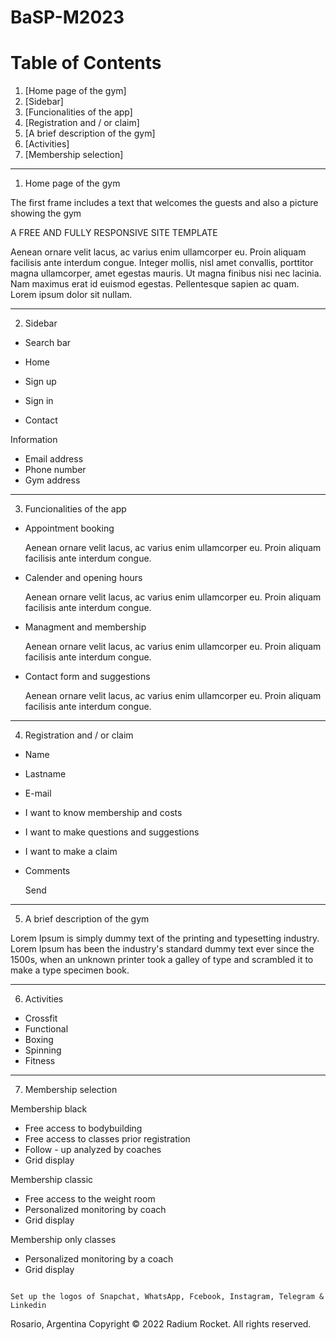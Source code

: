 # BaSP-M2023
# Table of Contents
1. [Home page of the gym]
2. [Sidebar]
3. [Funcionalities of the app]
4. [Registration and / or claim]
5. [A brief description of the gym]
6. [Activities]
7. [Membership selection]

***
1. Home page of the gym

The first frame includes a text that welcomes the guests and also a picture showing the gym 

A FREE AND FULLY RESPONSIVE SITE TEMPLATE

Aenean ornare velit lacus, ac varius enim ullamcorper eu. Proin aliquam facilisis ante interdum congue. Integer mollis, nisl amet convallis, porttitor magna ullamcorper, amet egestas mauris. Ut magna finibus nisi nec lacinia. Nam maximus erat id euismod egestas. Pellentesque sapien ac quam. Lorem ipsum dolor sit nullam.

***
2. Sidebar

- Search bar

- Home
- Sign up
- Sign in
- Contact

Information

- Email address
- Phone number 
- Gym address

***
3. Funcionalities of the app

- Appointment booking
 
  Aenean ornare velit lacus, ac varius enim ullamcorper eu. Proin aliquam facilisis ante interdum congue.

- Calender and opening hours
  
  Aenean ornare velit lacus, ac varius enim ullamcorper eu. Proin aliquam facilisis ante interdum congue.

- Managment and membership
  
  Aenean ornare velit lacus, ac varius enim ullamcorper eu. Proin aliquam facilisis ante interdum congue.

- Contact form and suggestions
  
  Aenean ornare velit lacus, ac varius enim ullamcorper eu. Proin aliquam facilisis ante interdum congue.

*** 
4. Registration and / or claim

- Name
- Lastname
- E-mail

- I want to know membership and costs
- I want to make questions and suggestions
- I want to make a claim

- Comments

  Send 

***
5.  A brief description of the gym

Lorem Ipsum is simply dummy text of the printing and typesetting industry. Lorem Ipsum has been the industry's standard dummy text ever since the 1500s, when an unknown printer took a galley of type and scrambled it to make a type specimen book.

*** 
6. Activities

- Crossfit 
- Functional
- Boxing
- Spinning
- Fitness

***
7. Membership selection

Membership black

- Free access to bodybuilding
- Free access to classes prior registration
- Follow - up analyzed by coaches
- Grid display

Membership classic

- Free access to the weight room
- Personalized monitoring by coach
- Grid display

Membership only classes

- Personalized monitoring by a coach
- Grid display

```

Set up the logos of Snapchat, WhatsApp, Fcebook, Instagram, Telegram & Linkedin

```
Rosario, Argentina
Copyright © 2022 Radium Rocket. All rights reserved.
